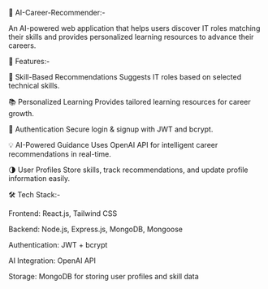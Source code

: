 🤖 AI-Career-Recommender:-

An AI-powered web application that helps users discover IT roles matching their skills and provides personalized learning resources to advance their careers.

🚀 Features:-

🎯 Skill-Based Recommendations
Suggests IT roles based on selected technical skills.

📚 Personalized Learning
Provides tailored learning resources for career growth.

🔐 Authentication
Secure login & signup with JWT and bcrypt.

💡 AI-Powered Guidance
Uses OpenAI API for intelligent career recommendations in real-time.

🌗 User Profiles
Store skills, track recommendations, and update profile information easily.

🛠️ Tech Stack:-

Frontend: React.js, Tailwind CSS

Backend: Node.js, Express.js, MongoDB, Mongoose

Authentication: JWT + bcrypt

AI Integration: OpenAI API

Storage: MongoDB for storing user profiles and skill data
